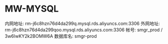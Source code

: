 # MW-MYSQL
内网地址: rm-j6c8hzn76d4da299q.mysql.rds.aliyuncs.com:3306
外网地址: rm-j6c8hzn76d4da299qoo.mysql.rds.aliyuncs.com:3306
帐号: smgr_prod / 3w6lwKY2k2BOMW6A
数据库名: smgr-prod